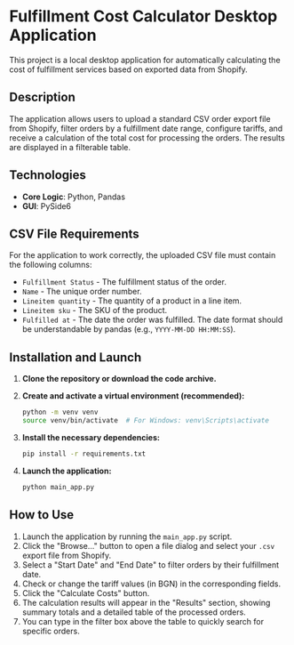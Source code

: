 # Fulfillment Cost Calculator Desktop Application

This project is a local desktop application for automatically calculating the cost of fulfillment services based on exported data from Shopify.

## Description

The application allows users to upload a standard CSV order export file from Shopify, filter orders by a fulfillment date range, configure tariffs, and receive a calculation of the total cost for processing the orders. The results are displayed in a filterable table.

## Technologies

- **Core Logic**: Python, Pandas
- **GUI**: PySide6

## CSV File Requirements

For the application to work correctly, the uploaded CSV file must contain the following columns:

- `Fulfillment Status` - The fulfillment status of the order.
- `Name` - The unique order number.
- `Lineitem quantity` - The quantity of a product in a line item.
- `Lineitem sku` - The SKU of the product.
- `Fulfilled at` - The date the order was fulfilled. The date format should be understandable by pandas (e.g., `YYYY-MM-DD HH:MM:SS`).

## Installation and Launch

1.  **Clone the repository or download the code archive.**

2.  **Create and activate a virtual environment (recommended):**
    ```bash
    python -m venv venv
    source venv/bin/activate  # For Windows: venv\Scripts\activate
    ```

3.  **Install the necessary dependencies:**
    ```bash
    pip install -r requirements.txt
    ```

4.  **Launch the application:**
    ```bash
    python main_app.py
    ```

## How to Use

1.  Launch the application by running the `main_app.py` script.
2.  Click the "Browse..." button to open a file dialog and select your `.csv` export file from Shopify.
3.  Select a "Start Date" and "End Date" to filter orders by their fulfillment date.
4.  Check or change the tariff values (in BGN) in the corresponding fields.
5.  Click the "Calculate Costs" button.
6.  The calculation results will appear in the "Results" section, showing summary totals and a detailed table of the processed orders.
7.  You can type in the filter box above the table to quickly search for specific orders.
